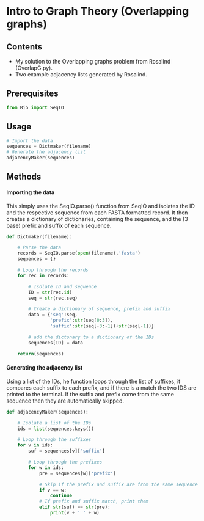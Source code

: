 # Intro to Graph Theory (Overlapping graphs)
## Contents
- My solution to the Overlapping graphs problem from Rosalind (OverlapG.py).
- Two example adjacency lists generated by Rosalind.

## Prerequisites
```Python
from Bio import SeqIO
```
## Usage
```Python
# Import the data
sequences = Dictmaker(filename)
# Generate the adjacency list
adjacencyMaker(sequences)
```
## Methods
#### Importing the data
This simply uses the SeqIO.parse() function from SeqIO and isolates the ID and the respective sequence from each FASTA formatted record. It then creates a dictionary of dictionaries, containing the sequence, and the (3 base) prefix and suffix of each sequence.
```Python
def Dictmaker(filename):

    # Parse the data
    records = SeqIO.parse(open(filename),'fasta')
    sequences = {}

    # Loop through the records
    for rec in records:

        # Isolate ID and sequence
        ID = str(rec.id)
        seq = str(rec.seq)

        # Create a dictionary of sequence, prefix and suffix
        data = {'seq':seq,
                'prefix':str(seq[0:3]),
                'suffix':str(seq[-3:-1])+str(seq[-1])}

        # add the dictonary to a dictionary of the IDs
        sequences[ID] = data

    return(sequences)
```
#### Generating the adjacency list
Using a list of the IDs, he function loops through the list of suffixes, it compares each suffix to each prefix, and if there is a match the two IDS are printed to the terminal. If the suffix and prefix come from the same sequence then they are automatically skipped.
```Python
def adjacencyMaker(sequences):

    # Isolate a list of the IDs
    ids = list(sequences.keys())

    # Loop through the suffixes
    for v in ids:
        suf = sequences[v]['suffix']

        # Loop through the prefixes
        for w in ids:
            pre = sequences[w]['prefix']

            # Skip if the prefix and suffix are from the same sequence
            if v == w:
                continue
            # If prefix and suffix match, print them
            elif str(suf) == str(pre):
                print(v + ' ' + w)
```
